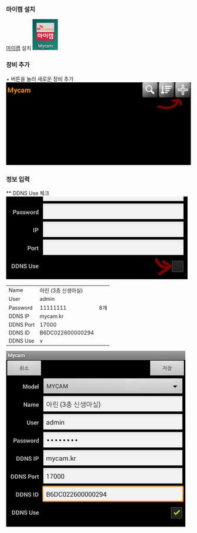 ### 마이캠 설치
 [마이캠](https://play.google.com/store/apps/details?id=com.fnsys.mprms.co_skb) 설치
 ![mycam_icon](https://raw.githubusercontent.com/zzskm/mycam_setup/master/capture_001.JPG)
### 장비 추가
 \+ 버튼을 눌러 새로운 장비 추가
  ![add new](https://raw.githubusercontent.com/zzskm/mycam_setup/master/capture_002.JPG)

### 정보 입력
** DDNS Use 체크
![check ddns](https://raw.githubusercontent.com/zzskm/mycam_setup/master/capture_003.JPG)
 
  ||||
  |----------|-------------|------|
  |Name|아린 (3층 신생아실)||
  |User|admin||
  |Password|11111111| 8개|
  |DDNS IP|mycam.kr||
  |DDNS Port|17000||
  |DDNS ID|B6DC022600000294||
  |DDNS Use|v||:

![details](https://raw.githubusercontent.com/zzskm/mycam_setup/master/capture_004.JPG)